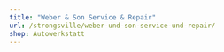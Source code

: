 ```yaml
---
title: "Weber & Son Service & Repair"
url: /strongsville/weber-und-son-service-und-repair/
shop: Autowerkstatt
---
```

